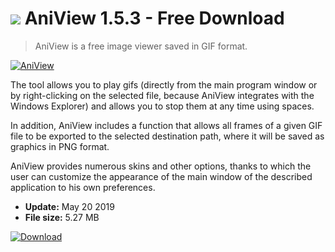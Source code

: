 # ![](https://cdn.softexe.net/static/icon/8/aniview-10426.png) AniView 1.5.3 - Free Download

> AniView is a free image viewer saved in GIF format.

[![AniView](https://gallery.dpcdn.pl/imgc/Tools/76991/g_-_420x350_1.5_-_x20170730231055_0.jpg)](https://softexe.net/win/multimedia/image-viewer/aniview:pRdbf.html)

The tool allows you to play gifs (directly from the main program window or by right-clicking on the selected file, because AniView integrates with the Windows Explorer) and allows you to stop them at any time using spaces. 
 
 In addition, AniView includes a function that allows all frames of a given GIF file to be exported to the selected destination path, where it will be saved as graphics in PNG format. 
 
 AniView provides numerous skins and other options, thanks to which the user can customize the appearance of the main window of the described application to his own preferences.


- **Update:** May 20 2019
- **File size:** 5.27 MB

[![Download](https://cdn.softexe.net/static/img/download.png)](https://softexe.net/win/multimedia/image-viewer/aniview:pRdbf.html)

